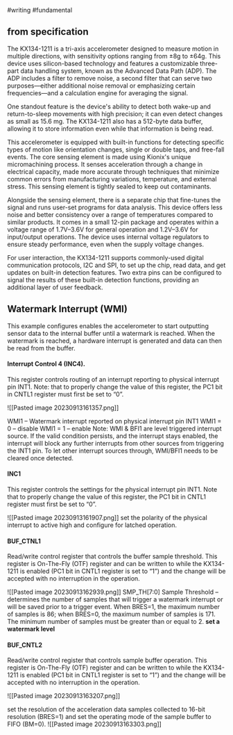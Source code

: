 #writing #fundamental 
## from specification
The KX134-1211 is a tri-axis accelerometer designed to measure motion in multiple directions, with sensitivity options ranging from ±8g to ±64g. This device uses silicon-based technology and features a customizable three-part data handling system, known as the Advanced Data Path (ADP). The ADP includes a filter to remove noise, a second filter that can serve two purposes—either additional noise removal or emphasizing certain frequencies—and a calculation engine for averaging the signal.

One standout feature is the device's ability to detect both wake-up and return-to-sleep movements with high precision; it can even detect changes as small as 15.6 mg. The KX134-1211 also has a 512-byte data buffer, allowing it to store information even while that information is being read.

This accelerometer is equipped with built-in functions for detecting specific types of motion like orientation changes, single or double taps, and free-fall events. The core sensing element is made using Kionix's unique micromachining process. It senses acceleration through a change in electrical capacity, made more accurate through techniques that minimize common errors from manufacturing variations, temperature, and external stress. This sensing element is tightly sealed to keep out contaminants.

Alongside the sensing element, there is a separate chip that fine-tunes the signal and runs user-set programs for data analysis. This device offers less noise and better consistency over a range of temperatures compared to similar products. It comes in a small 12-pin package and operates within a voltage range of 1.7V–3.6V for general operation and 1.2V–3.6V for input/output operations. The device uses internal voltage regulators to ensure steady performance, even when the supply voltage changes.

For user interaction, the KX134-1211 supports commonly-used digital communication protocols, I2C and SPI, to set up the chip, read data, and get updates on built-in detection features. Two extra pins can be configured to signal the results of these built-in detection functions, providing an additional layer of user feedback.

## Watermark Interrupt (WMI)
This example configures enables the accelerometer to start outputting sensor data to the internal buffer until a watermark is reached. When the watermark is reached, a hardware interrupt is generated and data can then be read from the buffer. 

#### Interrupt Control 4 (INC4).
This register controls routing of an interrupt reporting to physical interrupt pin INT1. Note: that to properly change the value of this register, the PC1 bit in CNTL1 register must first be set to “0”.


![[Pasted image 20230913161357.png]]

WMI1 – Watermark interrupt reported on physical interrupt pin INT1
WMI1 = 0 – disable
WMI1 = 1 – enable
Note: WMI & BFI1 are level triggered interrupt source. If the valid condition persists, and the interrupt stays enabled, the interrupt will block any further interrupts from other sources from triggering the INT1 pin. To let other interrupt sources through, WMI/BFI1 needs to be cleared once detected.

#### INC1
This register controls the settings for the physical interrupt pin INT1.
Note that to properly change the value of this register, the PC1 bit in CNTL1 register must first be set to “0”.

![[Pasted image 20230913161907.png]]
set the polarity of the physical interrupt to active high and configure for latched operation.

#### BUF_CTNL1
Read/write control register that controls the buffer sample threshold. This register is On-The-Fly (OTF) register and can be written to while the KX134-1211 is enabled (PC1 bit in CNTL1 register is set to “1”) and the change will be accepted with no interruption in the operation.

![[Pasted image 20230913162939.png]]
SMP_TH[7:0] Sample Threshold – determines the number of samples that will trigger a watermark interrupt or will be saved prior to a trigger event. When BRES=1, the maximum number of samples is 86; when BRES=0, the maximum number of samples is 171. The minimum number of samples must be greater than or equal to 2. **set a watermark level**

#### BUF_CNTL2
Read/write control register that controls sample buffer operation. This register is On-The-Fly (OTF) register and can be written to while the KX134-1211 is enabled (PC1 bit in CNTL1 register is set to “1”) and the change will be accepted with no interruption in the operation.

![[Pasted image 20230913163207.png]]

 set the resolution of the acceleration data samples collected to 16-bit resolution (BRES=1) and set the operating mode of the sample buffer to FIFO (BM=0).
![[Pasted image 20230913163303.png]]
